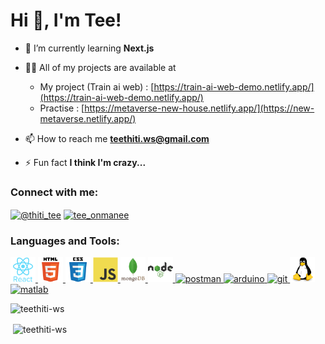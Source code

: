 <h1>Hi 👋, I'm Tee!</h1>

- 🌱 I’m currently learning **Next.js**

- 👨‍💻 All of my projects are available at
  - My project (Train ai web) : [https://train-ai-web-demo.netlify.app/](https://train-ai-web-demo.netlify.app/)
  - Practise : [https://metaverse-new-house.netlify.app/](https://new-metaverse.netlify.app/)
    
- 📫 How to reach me **teethiti.ws@gmail.com**

- ⚡ Fun fact **I think I'm crazy...**

<h3 align="left">Connect with me:</h3>
<p align="left">
<a href="https://twitter.com/@thiti_tee" target="blank"><img align="center" src="https://raw.githubusercontent.com/rahuldkjain/github-profile-readme-generator/master/src/images/icons/Social/twitter.svg" alt="@thiti_tee" height="30" width="40" /></a>
<a href="https://instagram.com/tee_onmanee" target="blank"><img align="center" src="https://raw.githubusercontent.com/rahuldkjain/github-profile-readme-generator/master/src/images/icons/Social/instagram.svg" alt="tee_onmanee" height="30" width="40" /></a>
</p>

<h3 align="left">Languages and Tools:</h3>
<p align="left"></a> 
<a href="https://reactjs.org/" target="_blank" rel="noreferrer"> <img src="https://raw.githubusercontent.com/devicons/devicon/master/icons/react/react-original-wordmark.svg" alt="react" width="40" height="40"/> </a>
<a href="https://www.w3.org/html/" target="_blank" rel="noreferrer"> <img src="https://raw.githubusercontent.com/devicons/devicon/master/icons/html5/html5-original-wordmark.svg" alt="html5" width="40" height="40"/> </a>  
<a href="https://www.w3schools.com/css/" target="_blank" rel="noreferrer"> <img src="https://raw.githubusercontent.com/devicons/devicon/master/icons/css3/css3-original-wordmark.svg" alt="css3" width="40" height="40"/> </a> 
<a href="https://developer.mozilla.org/en-US/docs/Web/JavaScript" target="_blank" rel="noreferrer"> <img src="https://raw.githubusercontent.com/devicons/devicon/master/icons/javascript/javascript-original.svg" alt="javascript" width="40" height="40"/> </a> 
<a href="https://www.mongodb.com/" target="_blank" rel="noreferrer"> <img src="https://raw.githubusercontent.com/devicons/devicon/master/icons/mongodb/mongodb-original-wordmark.svg" alt="mongodb" width="40" height="40"/> </a> 
<a href="https://nodejs.org" target="_blank" rel="noreferrer"> <img src="https://raw.githubusercontent.com/devicons/devicon/master/icons/nodejs/nodejs-original-wordmark.svg" alt="nodejs" width="40" height="40"/> </a> 
<a href="https://postman.com" target="_blank" rel="noreferrer"> <img src="https://www.vectorlogo.zone/logos/getpostman/getpostman-icon.svg" alt="postman" width="40" height="40"/> 
<a href="https://www.arduino.cc/" target="_blank" rel="noreferrer"> <img src="https://cdn.worldvectorlogo.com/logos/arduino-1.svg" alt="arduino" width="40" height="40"/> </a> 
<a href="https://git-scm.com/" target="_blank" rel="noreferrer"> <img src="https://www.vectorlogo.zone/logos/git-scm/git-scm-icon.svg" alt="git" width="40" height="40"/> </a> 
<a href="https://www.linux.org/" target="_blank" rel="noreferrer"> <img src="https://raw.githubusercontent.com/devicons/devicon/master/icons/linux/linux-original.svg" alt="linux" width="40" height="40"/> </a> 
<a href="https://www.mathworks.com/" target="_blank" rel="noreferrer"> <img src="https://upload.wikimedia.org/wikipedia/commons/2/21/Matlab_Logo.png" alt="matlab" width="40" height="40"/> </a> </p>

<p><img src="https://github-readme-stats.vercel.app/api/top-langs?username=teethiti-ws&exclude_repo=Prototype_ROS_WT600&show_icons=true&locale=en&layout=compact" alt="teethiti-ws" /></p>


<!--><p>&nbsp;<img align="center" src="https://github-readme-stats.vercel.app/api?username=teethiti-ws&show_icons=true&theme=dark&locale=en" alt="teethiti-ws" /></p>

